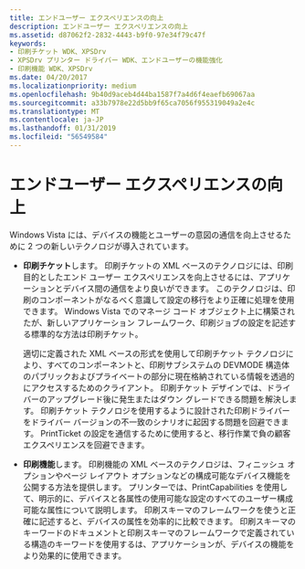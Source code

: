 ```yaml
---
title: エンドユーザー エクスペリエンスの向上
description: エンドユーザー エクスペリエンスの向上
ms.assetid: d87062f2-2832-4443-b9f0-97e34f79c47f
keywords:
- 印刷チケット WDK、XPSDrv
- XPSDrv プリンター ドライバー WDK、エンドユーザーの機能強化
- 印刷機能 WDK、XPSDrv
ms.date: 04/20/2017
ms.localizationpriority: medium
ms.openlocfilehash: 9b40d9aceb4d44ba1587f7a4d6f4eaefb69067aa
ms.sourcegitcommit: a33b7978e22d5bb9f65ca7056f955319049a2e4c
ms.translationtype: MT
ms.contentlocale: ja-JP
ms.lasthandoff: 01/31/2019
ms.locfileid: "56549584"
---
```

# <a name="improved-end-user-experience"></a>エンドユーザー エクスペリエンスの向上


Windows Vista には、デバイスの機能とユーザーの意図の通信を向上させるために 2 つの新しいテクノロジが導入されています。

-   **印刷チケット**します。 印刷チケットの XML ベースのテクノロジには、印刷目的としたエンド ユーザー エクスペリエンスを向上させるには、アプリケーションとデバイス間の通信をより良いができます。 このテクノロジは、印刷のコンポーネントがなるべく意識して設定の移行をより正確に処理を使用できます。 Windows Vista でのマネージ コード オブジェクト上に構築されたが、新しいアプリケーション フレームワーク、印刷ジョブの設定を記述する標準的な方法は印刷チケット。

    適切に定義された XML ベースの形式を使用して印刷チケット テクノロジにより、すべてのコンポーネントと、印刷サブシステムの DEVMODE 構造体のパブリックおよびプライベートの部分に現在格納されている情報を透過的にアクセスするためのクライアント。 印刷チケット デザインでは、ドライバーのアップグレード後に発生またはダウン グレードできる問題を解決します。 印刷チケット テクノロジを使用するように設計された印刷ドライバーをドライバー バージョンの不一致のシナリオに起因する問題を回避できます。 PrintTicket の設定を通信するために使用すると、移行作業で負の顧客エクスペリエンスを回避できます。

-   **印刷機能**します。 印刷機能の XML ベースのテクノロジは、フィニッシュ オプションやページ レイアウト オプションなどの構成可能なデバイス機能を公開する方法を提供します。 プリンターでは、PrintCapabilities を使用して、明示的に、デバイスと各属性の使用可能な設定のすべてのユーザー構成可能な属性について説明します。 印刷スキーマのフレームワークを使うと正確に記述すると、デバイスの属性を効率的に比較できます。 印刷スキーマのキーワードのドキュメントと印刷スキーマのフレームワークで定義されている構造のキーワードを使用するは、アプリケーションが、デバイスの機能をより効果的に使用できます。

 

 




